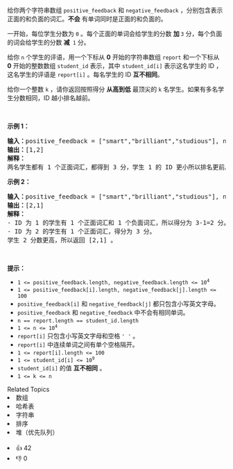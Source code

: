 <p>给你两个字符串数组&nbsp;<code>positive_feedback</code> 和&nbsp;<code>negative_feedback</code>&nbsp;，分别包含表示正面的和负面的词汇。<strong>不会</strong>&nbsp;有单词同时是正面的和负面的。</p>

<p>一开始，每位学生分数为&nbsp;<code>0</code>&nbsp;。每个正面的单词会给学生的分数 <strong>加&nbsp;</strong><code>3</code>&nbsp;分，每个负面的词会给学生的分数 <strong>减&nbsp;</strong>&nbsp;<code>1</code>&nbsp;分。</p>

<p>给你&nbsp;<code>n</code>&nbsp;个学生的评语，用一个下标从 <strong>0</strong>&nbsp;开始的字符串数组&nbsp;<code>report</code>&nbsp;和一个下标从 <strong>0</strong>&nbsp;开始的整数数组&nbsp;<code>student_id</code>&nbsp;表示，其中&nbsp;<code>student_id[i]</code>&nbsp;表示这名学生的 ID ，这名学生的评语是&nbsp;<code>report[i]</code>&nbsp;。每名学生的 ID <strong>互不相同</strong>。</p>

<p>给你一个整数&nbsp;<code>k</code>&nbsp;，请你返回按照得分&nbsp;<strong>从高到低</strong>&nbsp;最顶尖的<em>&nbsp;</em><code>k</code>&nbsp;名学生。如果有多名学生分数相同，ID 越小排名越前。</p>

<p>&nbsp;</p>

<p><strong>示例 1：</strong></p>

<pre><b>输入：</b>positive_feedback = ["smart","brilliant","studious"], negative_feedback = ["not"], report = ["this student is studious","the student is smart"], student_id = [1,2], k = 2
<b>输出：</b>[1,2]
<b>解释：</b>
两名学生都有 1 个正面词汇，都得到 3 分，学生 1 的 ID 更小所以排名更前。
</pre>

<p><strong>示例 2：</strong></p>

<pre><b>输入：</b>positive_feedback = ["smart","brilliant","studious"], negative_feedback = ["not"], report = ["this student is not studious","the student is smart"], student_id = [1,2], k = 2
<b>输出：</b>[2,1]
<b>解释：</b>
- ID 为 1 的学生有 1 个正面词汇和 1 个负面词汇，所以得分为 3-1=2 分。
- ID 为 2 的学生有 1 个正面词汇，得分为 3 分。
学生 2 分数更高，所以返回 [2,1] 。
</pre>

<p>&nbsp;</p>

<p><strong>提示：</strong></p>

<ul> 
 <li><code>1 &lt;= positive_feedback.length, negative_feedback.length &lt;= 10<sup>4</sup></code></li> 
 <li><code>1 &lt;= positive_feedback[i].length, negative_feedback[j].length &lt;= 100</code></li> 
 <li><code>positive_feedback[i]</code> 和&nbsp;<code>negative_feedback[j]</code>&nbsp;都只包含小写英文字母。</li> 
 <li><code>positive_feedback</code> 和&nbsp;<code>negative_feedback</code>&nbsp;中不会有相同单词。</li> 
 <li><code>n == report.length == student_id.length</code></li> 
 <li><code>1 &lt;= n &lt;= 10<sup>4</sup></code></li> 
 <li><code>report[i]</code>&nbsp;只包含小写英文字母和空格&nbsp;<code>' '</code>&nbsp;。</li> 
 <li><code>report[i]</code>&nbsp;中连续单词之间有单个空格隔开。</li> 
 <li><code>1 &lt;= report[i].length &lt;= 100</code></li> 
 <li><code>1 &lt;= student_id[i] &lt;= 10<sup>9</sup></code></li> 
 <li><code>student_id[i]</code>&nbsp;的值 <strong>互不相同</strong>&nbsp;。</li> 
 <li><code>1 &lt;= k &lt;= n</code></li> 
</ul>

<div><div>Related Topics</div><div><li>数组</li><li>哈希表</li><li>字符串</li><li>排序</li><li>堆（优先队列）</li></div></div><br><div><li>👍 42</li><li>👎 0</li></div>
